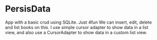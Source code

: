 # PersisData
App with a basic crud using SQLite. Just 4fun
We can insert, edit, delete and list books on this.
I use simple cursor adapter to show data in a list view, and also use a CursorAdapter to show data in a custom list view.
